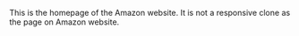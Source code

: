 This is the homepage of the Amazon website.
It is not a responsive clone as the page on Amazon website.
